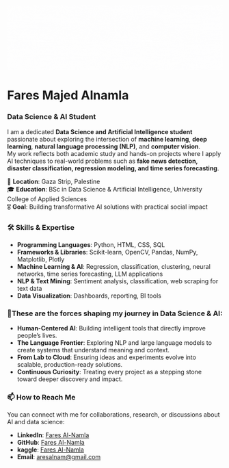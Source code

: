 
<p align="center">
  <img src="https://github.com/FaresAlnamla/FaresAlnamla/blob/main/assets/UntitledDesign.gif" alt="Demo GIF" width="900"/>
</p>




# **Fares Majed Alnamla**  
### **Data Science & AI Student**  

I am a dedicated **Data Science and Artificial Intelligence student** passionate about exploring the intersection of **machine learning**, **deep learning**, **natural language processing (NLP)**, and **computer vision**.  
My work reflects both academic study and hands-on projects where I apply AI techniques to real-world problems such as **fake news detection, disaster classification, regression modeling, and time series forecasting**.  


📍 **Location**: Gaza Strip, Palestine  
🎓 **Education**: BSc in Data Science & Artificial Intelligence, University College of Applied Sciences  
🎖️ **Goal**: Building transformative AI solutions with practical social impact  



### **🛠️ Skills & Expertise**  
- **Programming Languages**: Python, HTML, CSS, SQL  
- **Frameworks & Libraries**: Scikit-learn, OpenCV, Pandas, NumPy, Matplotlib, Plotly  
- **Machine Learning & AI**: Regression, classification, clustering, neural networks, time series forecasting, LLM applications  
- **NLP & Text Mining**: Sentiment analysis, classification, web scraping for text data  
- **Data Visualization**: Dashboards, reporting, BI tools  

### **🎯These are the forces shaping my journey in Data Science & AI:**
- **Human-Centered AI**: Building intelligent tools that directly improve people’s lives.  
- **The Language Frontier**: Exploring NLP and large language models to create systems that understand meaning and context.  
- **From Lab to Cloud**: Ensuring ideas and experiments evolve into scalable, production-ready solutions.  
- **Continuous Curiosity**: Treating every project as a stepping stone toward deeper discovery and impact.  


### **📫 How to Reach Me**  
You can connect with me for collaborations, research, or discussions about AI and data science:  
- **LinkedIn**: [Fares Al-Namla](https://www.linkedin.com/in/faresalnamla/)  
- **GitHub**: [Fares Al-Namla](https://github.com/FaresAlnamla) 
- **kaggle**: [Fares Al-Namla](https://www.kaggle.com/faresalnamla) 
- **Email**: aresalnam@gmail.com
